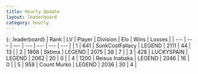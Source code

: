 ```yaml
---
title: Hourly Update
layout: leaderboard
category: hourly
---
```


{: .leaderboard}
| Rank | LV | Player | Division | Elo | Wins | Losses |
| --- | --- | --- | --- | --- | --- | --- |
| <span data-change="0">1</span> | 641 | <span title="ID: 402846">SunkCostFallacy</span> | LEGEND | <span data-change="0">2111</span> | <span data-change="0">44</span> | <span data-change="0">13</span> |
| <span data-change="0">2</span> | 1808 | <span title="ID: 353063">Sktima</span> | LEGEND | <span data-change="-4">2075</span> | <span data-change="4">38</span> | <span data-change="2">7</span> |
| <span data-change="0">3</span> | 428 | <span title="ID: 623829">LUCKYSPAIN</span> | LEGEND | <span data-change="0">2062</span> | <span data-change="0">20</span> | <span data-change="0">0</span> |
| <span data-change="0">4</span> | 1200 | <span title="ID: 451068">Reisus Inabaka</span> | LEGEND | <span data-change="0">2046</span> | <span data-change="0">16</span> | <span data-change="0">0</span> |
| <span data-change="0">5</span> | 958 | <span title="ID: 498323">Count Murko</span> | LEGEND | <span data-change="0">2036</span> | <span data-change="0">30</span> | <span data-change="0">4</span> |